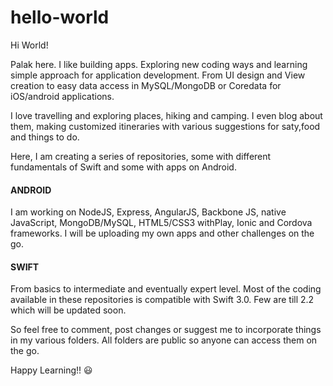 # hello-world

Hi World!

Palak here. I like building apps. 
Exploring new coding ways and learning simple approach for application development. From UI design and View creation to easy data access in MySQL/MongoDB or Coredata for iOS/android applications.

I love travelling and exploring places, hiking and camping. I even blog about them, making customized itineraries with various suggestions for saty,food and things to do. 

Here, I am creating a series of repositories, some with different fundamentals of Swift and some with apps on Android. 

#### ANDROID
I am working on NodeJS, Express, AngularJS, Backbone JS, native JavaScript, MongoDB/MySQL, HTML5/CSS3 withPlay, Ionic and Cordova frameworks. I will be uploading my own apps and other challenges on the go.

#### SWIFT
From basics to intermediate and eventually expert level. Most of the coding available in these repositories is compatible with Swift 3.0. Few are till 2.2 which will be updated soon.

So feel free to comment, post changes or suggest me to incorporate things in my various folders. All folders are public so anyone can access them on the go. 

Happy Learning!!  :smiley:

